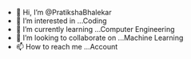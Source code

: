 - 👋 Hi, I’m @PratikshaBhalekar
- 👀 I’m interested in ...Coding 
- 🌱 I’m currently learning ...Computer Engineering
- 💞️ I’m looking to collaborate on ...Machine Learning
- 📫 How to reach me ...Account


<!---
PratikshaBhalekar/PratikshaBhalekar is a ✨ special ✨ repository because its `README.md` (this file) appears on your GitHub profile.
You can click the Preview link to take a look at your changes.
--->
